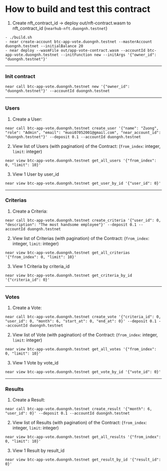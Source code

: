 # How to build and test this contract

1. Create nft_contract_id -> deploy out/nft-contract.wasm to nft_contract_id (`nearhub-nft.duongnh.testnet`)

```
- ./build.sh
- near create-account btc-app-vote.duongnh.testnet --masterAccount duongnh.testnet --initialBalance 20
- near deploy --wasmFile out/app-vote-contract.wasm --accountId btc-app-vote.duongnh.testnet --initFunction new --initArgs '{"owner_id": "duongnh.testnet"}'
```

---

### Init contract

```
near call btc-app-vote.duongnh.testnet new '{"owner_id": "duongnh.testnet"}' --accountId duongnh.testnet
```

---
### Users
1. Create a User:

```
near call btc-app-vote.duongnh.testnet create_user '{"name": "Zuong", "role": "Admin", "email": "muoi07052001@gmail.com", "near_account_id": "duongnh.testnet"}' --deposit 0.1 --accountId duongnh.testnet
```

2. View list of Users (with pagination) of the Contract: (`from_index`: integer, `limit`: integer)

```
near view btc-app-vote.duongnh.testnet get_all_users '{"from_index": 0, "limit": 10}'
```

3. View 1 User by user_id
```
near view btc-app-vote.duongnh.testnet get_user_by_id '{"user_id": 0}'
```

---
### Criterias
1. Create a Criteria:

```
near call btc-app-vote.duongnh.testnet create_criteria '{"user_id": 0, "description": "The most handsome employee"}' --deposit 0.1 --accountId duongnh.testnet
```

2. View list of Criterias (with pagination) of the Contract: (`from_index`: integer, `limit`: integer)

```
near view btc-app-vote.duongnh.testnet get_all_criterias '{"from_index": 0, "limit": 10}'
```

3. View 1 Criteria by criteria_id
```
near view btc-app-vote.duongnh.testnet get_criteria_by_id '{"criteria_id": 0}'
```

---
### Votes
1. Create a Vote:

```
near call btc-app-vote.duongnh.testnet create_vote '{"criteria_id": 0, "user_id": 0, "month": 6, "start_at": 0, "end_at": 0}' --deposit 0.1 --accountId duongnh.testnet
```

2. View list of Vote (with pagination) of the Contract: (`from_index`: integer, `limit`: integer)

```
near view btc-app-vote.duongnh.testnet get_all_votes '{"from_index": 0, "limit": 10}'
```

3. View 1 Vote by vote_id
```
near view btc-app-vote.duongnh.testnet get_vote_by_id '{"vote_id": 0}'
```


---
### Results
1. Create a Result:

```
near call btc-app-vote.duongnh.testnet create_result '{"month": 6, "user_id": 0}' --deposit 0.1 --accountId duongnh.testnet
```

2. View list of Results (with pagination) of the Contract: (`from_index`: integer, `limit`: integer)

```
near view btc-app-vote.duongnh.testnet get_all_results '{"from_index": 0, "limit": 10}'
```

3. View 1 Result by result_id
```
near view btc-app-vote.duongnh.testnet get_result_by_id '{"result_id": 0}'
```